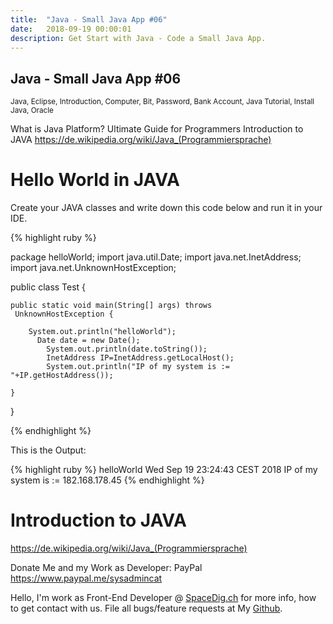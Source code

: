 ```yaml
---
title:  "Java - Small Java App #06"
date:   2018-09-19 00:00:01
description: Get Start with Java - Code a Small Java App.
---
```

<h2 id="this-post-is-the-last-of-a-series-of-posts-in-which-i-write-about-the-observable-type-in-the-first-post-we-went-ahead-writing-an-observable-from-scratch-in-order-to-fully-understand-it-we-then-explored-how-to-create-observables-from-values-arrays-dom-events-and-promises-this-time-well-focus-on-compositions-by-rewriting-some-basic-composition-operators">
Java - Small Java App #06</h2>



<small>Java, Eclipse, Introduction, Computer, Bit, Password, Bank Account, Java Tutorial, Install Java, Oracle</small>

What is Java Platform? Ultimate Guide for Programmers
Introduction to JAVA
<a href="https://de.wikipedia.org/wiki/Java_(Programmiersprache)">https://de.wikipedia.org/wiki/Java_(Programmiersprache) </a>


<h1>Hello World in JAVA</h1>

Create your JAVA classes and write down this code below and run it in your IDE.


{% highlight ruby %}

package helloWorld;
import java.util.Date;
import java.net.InetAddress; 
import java.net.UnknownHostException; 


public class Test {

	public static void main(String[] args) throws 
	 UnknownHostException {
	
		System.out.println("helloWorld");
		  Date date = new Date();
	        System.out.println(date.toString());
	        InetAddress IP=InetAddress.getLocalHost();
	        System.out.println("IP of my system is := "+IP.getHostAddress());

	}

}


{% endhighlight %}

This is the Output:

{% highlight ruby %}
helloWorld
Wed Sep 19 23:24:43 CEST 2018
IP of my system is := 182.168.178.45
{% endhighlight %}





<h1>Introduction to JAVA</h1>
<a href="https://de.wikipedia.org/wiki/Java_(Programmiersprache)">https://de.wikipedia.org/wiki/Java_(Programmiersprache) </a>




Donate Me and my Work as Developer: PayPal <a href="https://www.paypal.me/sysadmincat">https://www.paypal.me/sysadmincat </a>


 Hello, I'm work as Front-End Developer @ [SpaceDig.ch][spacedig] for more info, how to get contact with us. File all bugs/feature requests at My  [Github][jekyll-gh].

[jekyll-gh]: https://github.com/spaceg
[spacedig]:    http://spacedig.ch
